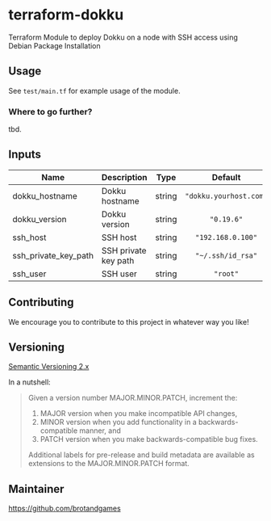 # terraform-dokku

Terraform Module to deploy Dokku on a node with SSH access using Debian Package Installation

## Usage

See `test/main.tf` for example usage of the module.

### Where to go further?

tbd.

<!-- BEGINNING OF PRE-COMMIT-TERRAFORM DOCS HOOK -->
## Inputs

| Name | Description | Type | Default | Required |
|------|-------------|:----:|:-----:|:-----:|
| dokku\_hostname | Dokku hostname | string | `"dokku.yourhost.com"` | no |
| dokku\_version | Dokku version | string | `"0.19.6"` | no |
| ssh\_host | SSH host | string | `"192.168.0.100"` | no |
| ssh\_private\_key\_path | SSH private key path | string | `"~/.ssh/id_rsa"` | no |
| ssh\_user | SSH user | string | `"root"` | no |

<!-- END OF PRE-COMMIT-TERRAFORM DOCS HOOK -->

## Contributing

We encourage you to contribute to this project in whatever way you like!

## Versioning

[Semantic Versioning 2.x](https://semver.org/)

In a nutshell:

> Given a version number MAJOR.MINOR.PATCH, increment the:
>
> 1. MAJOR version when you make incompatible API changes,
> 2. MINOR version when you add functionality in a backwards-compatible manner, and
> 3. PATCH version when you make backwards-compatible bug fixes.
>
> Additional labels for pre-release and build metadata are available as extensions to the MAJOR.MINOR.PATCH format.

## Maintainer

https://github.com/brotandgames


